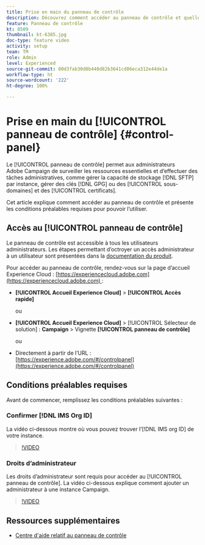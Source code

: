 ```yaml
---
title: Prise en main du panneau de contrôle
description: Découvrez comment accéder au panneau de contrôle et quelles sont les conditions préalables requises pour pouvoir l’utiliser.
feature: Panneau de contrôle
kt: 8509
thumbnail: kt-6385.jpg
doc-type: feature video
activity: setup
team: TM
role: Admin
level: Experienced
source-git-commit: 80d3fab30d8b440d82b3641cd86eca312e44de1a
workflow-type: ht
source-wordcount: '222'
ht-degree: 100%

---
```


# Prise en main du [!UICONTROL panneau de contrôle] {#control-panel}

Le [!UICONTROL panneau de contrôle] permet aux administrateurs Adobe Campaign de surveiller les ressources essentielles et d’effectuer des tâches administratives, comme gérer la capacité de stockage [!DNL SFTP] par instance, gérer des clés [!DNL GPG] ou des [!UICONTROL sous-domaines] et des [!UICONTROL certificats].

Cet article explique comment accéder au panneau de contrôle et présente les conditions préalables requises pour pouvoir l’utiliser.

## Accès au [!UICONTROL panneau de contrôle]

Le panneau de contrôle est accessible à tous les utilisateurs administrateurs. Les étapes permettant d’octroyer un accès administrateur à un utilisateur sont présentées dans la [documentation du produit](https://experienceleague.adobe.com/docs/control-panel/using/discover-control-panel/managing-permissions.html?lang=fr#discover-control-panel).

Pour accéder au panneau de contrôle, rendez-vous sur la page d’accueil Experience Cloud : [https://experiencecloud.adobe.com](https://experiencecloud.adobe.com) :

* **[!UICONTROL Accueil Experience Cloud]** > **[!UICONTROL Accès rapide]**

   ou
* **[!UICONTROL Accueil Experience Cloud]** > [!UICONTROL Sélecteur de solution] : **Campaign** > Vignette **[!UICONTROL panneau de contrôle]**

   ou

* Directement à partir de l’URL : [https://experience.adobe.com/#/controlpanel](https://experience.adobe.com/#/controlpanel)

## Conditions préalables requises

Avant de commencer, remplissez les conditions préalables suivantes :

### Confirmer [!DNL IMS Org ID]

La vidéo ci-dessous montre où vous pouvez trouver l’[!DNL IMS org ID] de votre instance.

>[!VIDEO](https://video.tv.adobe.com/v/27183?quality=12)

### Droits d’administrateur

Les droits d’administrateur sont requis pour accéder au [!UICONTROL panneau de contrôle].
La vidéo ci-dessous explique comment ajouter un administrateur à une instance Campaign.

>[!VIDEO](https://video.tv.adobe.com/v/27147?quality=12)

## Ressources supplémentaires

* [Centre d&#39;aide relatif au panneau de contrôle](https://experienceleague.adobe.com/docs/control-panel/using/control-panel-home.html?lang=fr)
